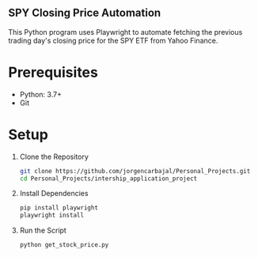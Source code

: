## SPY Closing Price Automation

This Python program uses Playwright to automate fetching the previous trading day's closing price for the SPY ETF from Yahoo Finance.

# Prerequisites
- Python: 3.7+
- Git

# Setup
1. Clone the Repository
   ```bash
   git clone https://github.com/jorgencarbajal/Personal_Projects.git
   cd Personal_Projects/intership_application_project
   ```
2. Install Dependencies
   ```bash
   pip install playwright
   playwright install
   ```
   
3. Run the Script
   ```bash
   python get_stock_price.py
   ```
#
